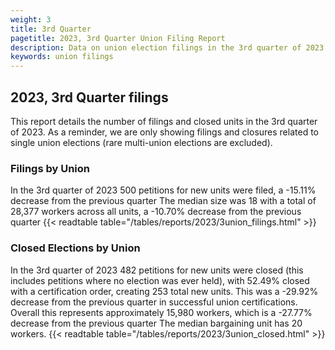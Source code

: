 ```yaml
---
weight: 3
title: 3rd Quarter
pagetitle: 2023, 3rd Quarter Union Filing Report
description: Data on union election filings in the 3rd quarter of 2023
keywords: union filings
---
```


## 2023, 3rd Quarter filings

This report details the number of filings and closed units in the 3rd quarter of 2023. As a reminder, we are only showing filings and closures related to single union elections (rare multi-union elections are excluded).

### Filings by Union
In the 3rd quarter of 2023 500 petitions for new units were filed, a -15.11% decrease from the previous quarter The median size was 18 with a total of 28,377 workers across all units, a -10.70% decrease from the previous quarter
{{< readtable table="/tables/reports/2023/3union_filings.html" >}}

### Closed Elections by Union
In the 3rd quarter of 2023 482 petitions for new units were closed (this includes petitions where no election was ever held), with 52.49% closed with a certification order, creating 253 total new units. This was a -29.92% decrease from the previous quarter in successful union certifications. Overall this represents approximately 15,980 workers, which is a -27.77% decrease from the previous quarter The median bargaining unit has 20 workers.
{{< readtable table="/tables/reports/2023/3union_closed.html" >}}

